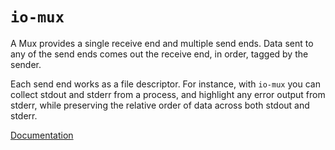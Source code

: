 # `io-mux`

A Mux provides a single receive end and multiple send ends. Data sent to any of
the send ends comes out the receive end, in order, tagged by the sender.

Each send end works as a file descriptor. For instance, with `io-mux` you can
collect stdout and stderr from a process, and highlight any error output from
stderr, while preserving the relative order of data across both stdout and
stderr.

[Documentation](https://docs.rs/io-mux)

